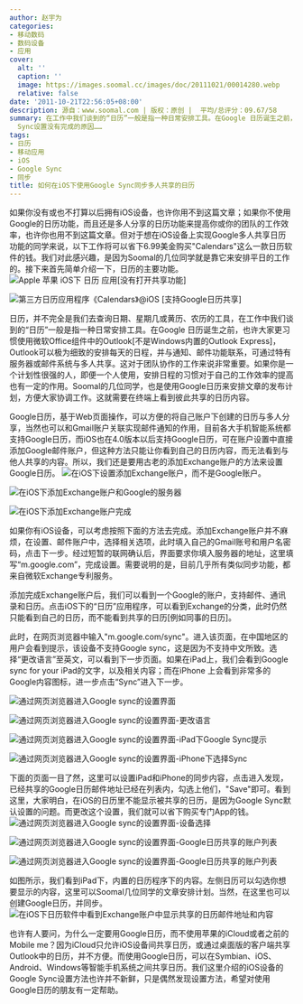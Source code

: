 ```yaml
---
author: 赵宇为
categories:
- 移动数码
- 数码设备
- 应用
cover:
  alt: ''
  caption: ''
  image: https://images.soomal.cc/images/doc/20111021/00014280.webp
  relative: false
date: '2011-10-21T22:56:05+08:00'
description: 源自：www.soomal.com | 版权：原创 |  平均/总评分：09.67/58
summary: 在工作中我们谈到的“日历”一般是指一种日常安排工具。在Google 日历诞生之前，也许大家更习惯使用微软Office组件中的Outlook，而Google日历同步更加方便，但在iOS的内置日历程序中默认状态却不能显示他人共享的日历，我们以往会购买第三方程序，但其实是Google
  Sync设置没有完成的原因……
tags:
- 日历
- 移动应用
- iOS
- Google Sync
- 同步
title: 如何在iOS下使用Google Sync同步多人共享的日历
---
```


如果你没有或也不打算以后拥有iOS设备，也许你用不到这篇文章；如果你不使用Google的日历功能，而且还是多人分享的日历功能来提高你或你的团队的工作效率，也许你也用不到这篇文章。但对于想在iOS设备上实现Google多人共享日历功能的同学来说，以下工作将可以省下6.99美金购买"Calendars"这么一款日历软件的钱。我们对此感兴趣，是因为Soomal的几位同学就是靠它来安排平日的工作的。接下来首先简单介绍一下，日历的主要功能。
![Apple 苹果 iOS下 日历 应用[没有打开共享功能]](https://images.soomal.cc/images/doc/20111021/00014267.webp)




![第三方日历应用程序《Calendars》@iOS [支持Google日历共享]](https://images.soomal.cc/images/doc/20111021/00014268.webp)




日历，并不完全是我们去查询日期、星期几或黄历、农历的工具，在工作中我们谈到的“日历”一般是指一种日常安排工具。在Google 日历诞生之前，也许大家更习惯使用微软Office组件中的Outlook[不是Windows内置的Outlook Express]，Outlook可以极为细致的安排每天的日程，并与通知、邮件功能联系，可通过特有服务器或邮件系统与多人共享。这对于团队协作的工作来说非常重要。如果你是一个计划性很强的人，即便一个人使用，安排日程的习惯对于自己的工作效率的提高也有一定的作用。Soomal的几位同学，也是使用Google日历来安排文章的发布计划，方便大家协调工作。这就需要在终端上看到彼此共享的日历内容。

Google日历，基于Web页面操作，可以方便的将自己账户下创建的日历与多人分享，当然也可以和Gmail账户关联实现邮件通知的作用，目前各大手机智能系统都支持Google日历，而iOS也在4.0版本以后支持Google日历，可在账户设置中直接添加Google邮件账户，但这种方法只能让你看到自己的日历内容，而无法看到与他人共享的内容。所以，我们还是要用古老的添加Exchange账户的方法来设置Google日历。
![在iOS下设置添加Exchange账户，而不是Google账户。](https://images.soomal.cc/images/doc/20111021/00014269.webp)




![在iOS下添加Exchange账户和Google的服务器](https://images.soomal.cc/images/doc/20111021/00014270.webp)




![在iOS下添加Exchange账户完成](https://images.soomal.cc/images/doc/20111021/00014271.webp)




如果你有iOS设备，可以考虑按照下面的方法去完成。添加Exchange账户并不麻烦，在设置、邮件账户中，选择相关选项，此时填入自己的Gmail账号和用户名密码，点击下一步。经过短暂的联网确认后，界面要求你填入服务器的地址，这里填写“m.google.com”，完成设置。需要说明的是，目前几乎所有类似同步功能，都来自微软Exchange专利服务。

添加完成Exchange账户后，我们可以看到一个Google的账户，支持邮件、通讯录和日历。点击iOS下的“日历”应用程序，可以看到Exchange的分类，此时仍然只能看到自己的日历，而不能看到共享的日历[例如同事的日历]。

此时，在网页浏览器中输入"m.google.com/sync"。进入该页面，在中国地区的用户会看到提示，该设备不支持Google sync，这是因为不支持中文所致。选择“更改语言”至英文，可以看到下一步页面。如果在iPad上，我们会看到Google sync for your iPad的文字，以及相关内容；而在iPhone 上会看到非常多的Google内容图标，进一步点击“Sync”进入下一步。

![通过网页浏览器进入Google sync的设置界面](https://images.soomal.cc/images/doc/20111021/00014272.webp)




![通过网页浏览器进入Google sync的设置界面-更改语言](https://images.soomal.cc/images/doc/20111021/00014273.webp)




![通过网页浏览器进入Google sync的设置界面-iPad下Google Sync提示](https://images.soomal.cc/images/doc/20111021/00014274.webp)




![通过网页浏览器进入Google sync的设置界面-iPhone下选择Sync](https://images.soomal.cc/images/doc/20111021/00014275.webp)




下面的页面一目了然，这里可以设置iPad和iPhone的同步内容，点击进入发现，已经共享的Google日历邮件地址已经在列表内，勾选上他们，"Save"即可。看到这里，大家明白，在iOS的日历里不能显示被共享的日历，是因为Google Sync默认设置的问题。而更改这个设置，我们就可以省下购买专门App的钱。
![通过网页浏览器进入Google sync的设置界面-设备选择](https://images.soomal.cc/images/doc/20111021/00014276.webp)




![通过网页浏览器进入Google sync的设置界面-Google日历共享的账户列表](https://images.soomal.cc/images/doc/20111021/00014277.webp)




![通过网页浏览器进入Google sync的设置界面-Google日历共享的账户列表](https://images.soomal.cc/images/doc/20111021/00014278.webp)




如图所示，我们看到iPad下，内置的日历程序下的内容。左侧日历可以勾选你想要显示的内容，这里可以Soomal几位同学的文章安排计划。当然，在这里也可以创建Google日历，并同步。
![在iOS下日历软件中看到Exchange账户中显示共享的日历邮件地址和内容](https://images.soomal.cc/images/doc/20111021/00014279.webp)




也许有人要问，为什么一定要用Google日历，而不使用苹果的iCloud或者之前的Mobile me？因为iCloud只允许iOS设备间共享日历，或通过桌面版的客户端共享Outlook中的日历，并不方便。而使用Google日历，可以在Symbian、iOS、Android、Windows等智能手机系统之间共享日历。我们这里介绍的iOS设备的Google Sync设置方法也许并不新鲜，只是偶然发现设置方法，希望对使用Google日历的朋友有一定帮助。